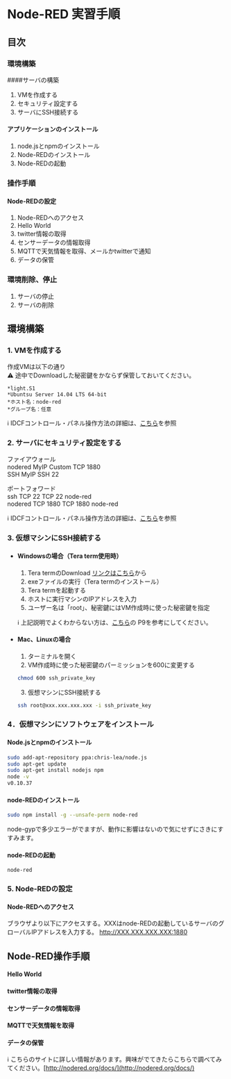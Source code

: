 # Node-RED 実習手順

## 目次

### 環境構築

####サーバの構築
  1. VMを作成する
  1. セキュリティ設定する
  1. サーバにSSH接続する

#### アプリケーションのインストール
  1. node.jsとnpmのインストール
  1. Node-REDのインストール
  1. Node-REDの起動

### 操作手順

#### Node-REDの設定
  1. Node-REDへのアクセス
  1. Hello World
  1. twitter情報の取得
  1. センサーデータの情報取得
  1. MQTTで天気情報を取得、メールかtwitterで通知
  1. データの保管

### 環境削除、停止
  1. サーバの停止
  1. サーバの削除

## 環境構築

### 1. VMを作成する
  作成VMは以下の通り  
  :warning: 途中でDownloadした秘密鍵をかならず保管しておいてください。  

    *light.S1  
    *Ubuntsu Server 14.04 LTS 64-bit  
    *ホスト名：node-red  
    *グループ名：任意  
      
  :information_source:  IDCFコントロール・パネル操作方法の詳細は、[こちら](http://www.idcf.jp/help/cloud/guide/vm_create.html)を参照  

### 2. サーバにセキュリティ設定をする
  ファイアウォール  
    nodered MyIP Custom TCP 1880  
    SSH MyIP SSH 22  

  ポートフォワード  
    ssh TCP 22 TCP 22 node-red  
    nodered TCP 1880 TCP 1880 node-red  

 :information_source:  IDCFコントロール・パネル操作方法の詳細は、[こちら](http://www.idcf.jp/help/cloud/guide/nw_portforward.html)を参照  

### 3. 仮想マシンにSSH接続する

* #### Windowsの場合（Tera term使用時）

  1. Tera termのDownload  [リンクはこちら](http://osdn.jp/projects/ttssh2/downloads/64118/teraterm-4.89.exe/)から  
  2. exeファイルの実行（Tera termのインストール）
  3. Tera termを起動する  
  4. ホストに実行マシンのIPアドレスを入力  
  5. ユーザー名は「root」、秘密鍵にはVM作成時に使った秘密鍵を指定  

  :information_source: 上記説明でよくわからない方は、[こちら](http://www.idcf.jp/help/cloud/guide/pdf/IDCFCloud_installation_guide.pdf)の
P9を参考にしてください。  


* #### Mac、Linuxの場合

  1. ターミナルを開く 
  2. VM作成時に使った秘密鍵のパーミッションを600に変更する 

    ```bash
    chmod 600 ssh_private_key
    ```

  3. 仮想マシンにSSH接続する

    ```bash
    ssh root@xxx.xxx.xxx.xxx -i ssh_private_key
    ```


### 4．仮想マシンにソフトウェアをインストール

#### Node.jsとnpmのインストール

  ```sh
sudo add-apt-repository ppa:chris-lea/node.js 
sudo apt-get update
sudo apt-get install nodejs npm
node -v
v0.10.37
  ```

#### node-REDのインストール

  ```sh
sudo npm install -g --unsafe-perm node-red
  ```
  
node-gypで多少エラーがでますが、動作に影響はないので気にせずにさきにすすみます。
  
#### node-REDの起動

  ```
node-red
  ```

### 5. Node-REDの設定
#### Node-REDへのアクセス

ブラウザより以下にアクセスする。XXXはnode-REDの起動しているサーバのグローバルIPアドレスを入力する。
http://XXX.XXX.XXX.XXX:1880

## Node-RED操作手順

#### Hello World
#### twitter情報の取得
#### センサーデータの情報取得
#### MQTTで天気情報を取得
#### データの保管

:information_source: こちらのサイトに詳しい情報があります。興味がでてきたらこちらで調べてみてください。[http://nodered.org/docs/](http://nodered.org/docs/)  

